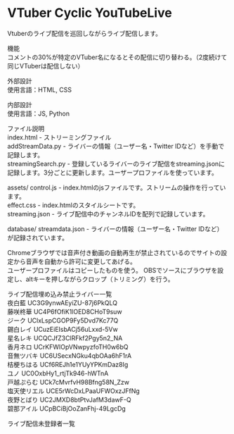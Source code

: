 # VTuber Cyclic YouTubeLive

Vtuberのライブ配信を巡回しながらライブ配信します。

機能  
コメントの30%が特定のVTuber名になるとその配信に切り替わる。（2度続けて同じVTuberは配信しない）

外部設計  
使用言語：HTML, CSS

内部設計  
使用言語：JS, Python

ファイル説明  
index.html - ストリーミングファイル  
addStreamData.py - ライバーの情報（ユーザー名・Twitter IDなど）を手動で記録します。  
streamingSearch.py - 登録しているライバーのライブ配信をstreaming.jsonに記録します。3分ごとに更新します。ユーザープロファイルを使っています。  

assets/
control.js - index.htmlのjsファイルです。ストリームの操作を行っています。  
effect.css - index.htmlのスタイルシートです。  
streaming.json - ライブ配信中のチャンネルIDを配列で記録しています。  

database/
streamdata.json - ライバーの情報（ユーザー名・Twitter IDなど）が記録されています。

Chromeブラウザでは音声付き動画の自動再生が禁止されているのでサイトの設定から音声を自動から許可に変更してあげる。  
ユーザープロファイルはコピーしたものを使う。
OBSでソースにブラウザを設定し、altキーを押しながらクロップ（トリミング）を行う。

ライブ配信埋め込み禁止ライバー一覧  
夜白藍      UC3G9ynwAEyiZU-87j6PkQLQ  
藤咲柊華    UC4P6fOfiK1lOED8CHoT9suw  
ジーク      UClxLspCGOP9Fy5Dvd7Kc77Q  
錫白レイ    UCuzEiEIsbACj56uLxxd-5Vw  
星名レキ    UCQCJfZ3ClRFkf2Pgy5n2_NA  
香月ネロ    UCrKFWIOpVNwpyzfoTH0w6bQ  
音無ツバキ  UC6USecxNGku4qbOAa6hF1rA  
桔梗ちはる  UCf6REJh1e1YUyYPKmDaz8Ig  
ユノ        UC0OxbHy1_rtjTk946-hWTnA  
戸越ぷらむ  UCk7cMvrfvH98Bfng58N_Zzw  
塩天使リエル UCE5rWcDxLPaaUFWOxzJFfNg  
夜野とばり  UC2JMXD8btPtvJafM3dawF-Q  
碧那アイル  UCpBCiBjOoZanFhj-49LgcDg  

ライブ配信未登録者一覧